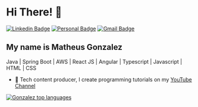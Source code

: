 <h1>Hi There! 👋</h1>

[![Linkedin Badge](https://img.shields.io/badge/-LinkedIn-0c4739?style=flat-square&logo=Linkedin&logoColor=white&link=https://www.linkedin.com/in/matheussouzagonzalez/)](https://www.linkedin.com/in/matheussouzagonzalez/)
[![Personal Badge](https://img.shields.io/badge/-Website-0c4739?style=flat-square&logo=Me&logoColor=white&link=https://matheusgonzalezdev.netlify.app/)](https://matheusgonzalezdev.netlify.app/)
[![Gmail Badge](https://img.shields.io/badge/-matheusgonzalezdev@gmail.com-0c4739?style=flat-square&logo=Gmail&logoColor=white&link=mailto:contato@fernandakipper.com)](mailto:matheusgonzalezdev@gmail.com)

## My name is Matheus Gonzalez
Java | Spring Boot | AWS | React JS | Angular | Typescript | Javascript | HTML | CSS 

- 🎥 Tech content producer, I create programming tutorials on my [YouTube Channel](https://www.youtube.com/@MatheusGonzalezDev) 

<div align="left" width="100%">
  
[![Gonzalez top languages](https://github-readme-stats.vercel.app/api/top-langs/?username=matheusgonzalez91&theme=dark)](https://github.com/anuraghazra/github-readme-stats)
  
</div>
